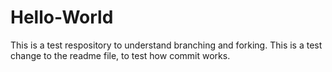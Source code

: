 # Hello-World
This is a test respository to understand branching and forking.
This is a test change to the readme file, to test how commit works.
